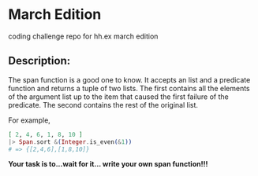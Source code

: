 # March Edition
coding challenge repo for hh.ex march edition

## Description:

The span function is a good one to know. It accepts an list and a predicate function and returns a tuple of  two lists. The first contains all the elements of the argument list up to the item that caused the first failure of the predicate. The second contains the rest of the original list.

For example,
```elixir
[ 2, 4, 6, 1, 8, 10 ]
|> Span.sort &(Integer.is_even(&1))
# => {[2,4,6],[1,8,10]}
```

**Your task is to...wait for it... write your own span function!!!**
